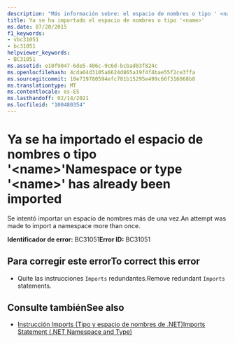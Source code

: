 ```yaml
---
description: "Más información sobre: el espacio de nombres o tipo ' <name> ' ya se ha importado"
title: Ya se ha importado el espacio de nombres o tipo '<name>'
ms.date: 07/20/2015
f1_keywords:
- vbc31051
- bc31051
helpviewer_keywords:
- BC31051
ms.assetid: e10f9047-6de5-486c-9c6d-bcbad03f824c
ms.openlocfilehash: 4cda04d3105a6624d865a19f4f4bae55f2ce3ffa
ms.sourcegitcommit: 10e719780594efc781b15295e499c66f316068b8
ms.translationtype: MT
ms.contentlocale: es-ES
ms.lasthandoff: 02/14/2021
ms.locfileid: "100480354"
---
```

# <a name="namespace-or-type-name-has-already-been-imported"></a><span data-ttu-id="e8dc0-103">Ya se ha importado el espacio de nombres o tipo '\<name>'</span><span class="sxs-lookup"><span data-stu-id="e8dc0-103">Namespace or type '\<name>' has already been imported</span></span>

<span data-ttu-id="e8dc0-104">Se intentó importar un espacio de nombres más de una vez.</span><span class="sxs-lookup"><span data-stu-id="e8dc0-104">An attempt was made to import a namespace more than once.</span></span>  
  
 <span data-ttu-id="e8dc0-105">**Identificador de error:** BC31051</span><span class="sxs-lookup"><span data-stu-id="e8dc0-105">**Error ID:** BC31051</span></span>  
  
## <a name="to-correct-this-error"></a><span data-ttu-id="e8dc0-106">Para corregir este error</span><span class="sxs-lookup"><span data-stu-id="e8dc0-106">To correct this error</span></span>  
  
- <span data-ttu-id="e8dc0-107">Quite las instrucciones `Imports` redundantes.</span><span class="sxs-lookup"><span data-stu-id="e8dc0-107">Remove redundant `Imports` statements.</span></span>  
  
## <a name="see-also"></a><span data-ttu-id="e8dc0-108">Consulte también</span><span class="sxs-lookup"><span data-stu-id="e8dc0-108">See also</span></span>

- [<span data-ttu-id="e8dc0-109">Instrucción Imports (Tipo y espacio de nombres de .NET)</span><span class="sxs-lookup"><span data-stu-id="e8dc0-109">Imports Statement (.NET Namespace and Type)</span></span>](../language-reference/statements/imports-statement-net-namespace-and-type.md)
